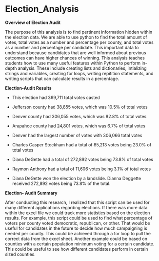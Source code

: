 # Election_Analysis

**Overview of Election Audit** 

The purpose of this analysis is to find pertinent information hidden within the election data. We are able to use python to find the total amount of votes, total votes as a number and percentage per county, and total votes as a number and percentage per candidate. This important data to understand because candidates that are well informed about previous outcomes can have higher chances of winning. This analysis teaches students how to use many useful features within Python to perform in-depth analysis. These include creating lists and dictionaries, intializing strings and variables, creating for loops, writing repitition statements, and writing scripts that can calculate results in a percentage. 

**Election-Audit Results**

+ This election had 369,711 total votes casted

+ Jefferson county had 38,855 votes, which was 10.5% of total votes 
+ Denver county had 306,055 votes, which was 82.8% of total votes
+ Arapahoe county had 24,801 votes, which was 6.7% of total votes

+ Denver had the largest number of votes with 306,066 total votes

+ Charles Casper Stockham had a total of 85,213 votes being 23.0% of total votes
+ Diana DeGette had a total of 272,892 votes being 73.8% of total votes
+ Raymon Anthony had a total of 11,606 votes being 3.1% of total votes

+ Diana DeGette won the election by a landslide. Dianna Deggette received 272,892 votes being 73.8% of the total. 

**Election- Audit Summary** 

After conducting this research, I realized that this script can be used for many different applications regarding elections. If there was more data within the excel file we could track more statistics based on the election results. For example, this script could be used to find what percentage of voters per county voted democratic, republican, or other. That would be useful for candidates in the future to decide how much campaigning is needed per county. This could be achieved through a for loop to pull the correct data from the excel sheet. Another example could be based on counties with a certain population minimum voting for a certain candidate. This could be useful to see how different candidates perform in certain sized counties. 
